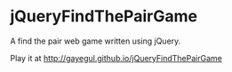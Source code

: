 # jQueryFindThePairGame
A find the pair web game written using jQuery.

Play it at http://gayegul.github.io/jQueryFindThePairGame
